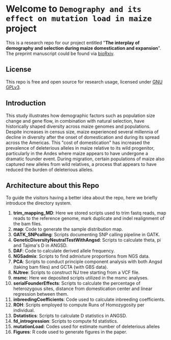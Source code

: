 # Welcome to `Demography and its effect on mutation load in maize` project

This is a research repo for our project entitled "**The interplay of demography and selection during maize domestication and expansion**". The preprint manuscript could be found via [bioRxiv](https://www.biorxiv.org/content/early/2017/03/07/114579).

## License
This repo is free and open source for research usage, licensed under [GNU GPLv3](https://www.gnu.org/licenses/gpl-3.0.en.html).

## Introduction
This study illustrates how demographic factors such as population size change and gene flow, in combination with natural selection, have historically shaped diversity across maize genomes and populations.
Despite increases in census size, maize experienced several millennia of decline in diversity after the onset of domestication and during its spread across the Americas.
This "cost of domestication" has increased the prevalence of deleterious alleles in maize relative to its wild progenitor,  particularly in the Andes where maize appears to have undergone a dramatic founder event.
During migration, certain populations of maize also captured new alleles from wild relatives, a process that appears to have reduced the burden of deleterious alleles.

## Architecture about this Repo

To guide the visitors having a better idea about the repo, here we briefly introduce the directory system. 

1. **trim_mapping_MD**: Here we stored scripts used to trim fastq reads, map reads to the reference genome, mark duplicate and indel realignment of the bam files.
2. **map**: Code to generate the sample distribution map. 
3. **GATK_SNPcalling**: Scripts documenting SNP calling pipeline in GATK. 
4. **GeneticDiversityNeutralTestWithAngsd**: Scripts to calculate theta, pi and Tajima's D in ANGSD.
5. **DAF**: Code to calculate derived allele frequency.
6. **NGSadmix**: Scripts to find admixture proportions from NGS data. 
7. **PCA**: Scripts to conduct principle component analysis with both Angsd (taking bam files) and GCTA (with GBS data).
8. **NJtree**: Scripts to construct NJ tree starting from a VCF file. 
9. **msmc**: Here we deposited scripts utilized in the msmc analyses.
10. **serialFounderEffects**: Scripts to calculate the percentage of heterozygous sites, distance from domestication center and linear regression between them.
11. **inbreedingCoefficients**: Code used to calculate inbreeding coefficients.
12. **ROH**: Scripts employed to compute Runs of Homozygosity per individual.
13. **Dstatistics**: Scripts to calculate D statistics in ANGSD.
14. **fd_introgression**: Scripts to compute fd statistics.
15. **mutationLoad**: Codes used for estimate number of deleterious alleles 
16. **Figures**: R code used to generate figures in the paper. 

